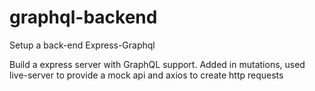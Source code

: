 # graphql-backend
Setup a back-end Express-Graphql

Build a express server with GraphQL support. Added in mutations, used live-server to provide a mock api and axios to create http requests
